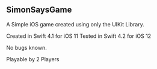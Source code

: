 ## SimonSaysGame

A Simple iOS game created using only the UIKit Library.

Created in Swift 4.1 for iOS 11
Tested in Swift 4.2 for iOS 12

No bugs known.

Playable by 2 Players


